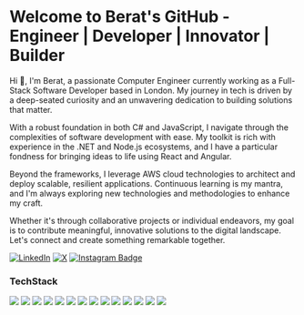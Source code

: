 # Welcome to Berat's GitHub - Engineer | Developer | Innovator | Builder

Hi 👋, I'm Berat, a passionate Computer Engineer currently working as a Full-Stack Software Developer based in London. My journey in tech is driven by a deep-seated curiosity and an unwavering dedication to building solutions that matter.

With a robust foundation in both C# and JavaScript, I navigate through the complexities of software development with ease. My toolkit is rich with experience in the .NET and Node.js ecosystems, and I have a particular fondness for bringing ideas to life using React and Angular. 

Beyond the frameworks, I leverage AWS cloud technologies to architect and deploy scalable, resilient applications. Continuous learning is my mantra, and I'm always exploring new technologies and methodologies to enhance my craft.

Whether it's through collaborative projects or individual endeavors, my goal is to contribute meaningful, innovative solutions to the digital landscape. Let's connect and create something remarkable together.

[![LinkedIn](https://img.shields.io/badge/-beratiyilik-%230077B5.svg?logo=linkedin&logoColor=white)](https://www.linkedin.com/in/beratiyilik) [![X](https://img.shields.io/badge/-beratiyilik-%231DA1F2.svg?logo=X&logoColor=white)](https://twitter.com/beratiyilik) [![Instagram Badge](https://img.shields.io/badge/-beratiyilik-E4405F?style=flat-roundedrectangle&logo=instagram&logoColor=white&link=https://www.instagram.com/beratiyilik/)](https://www.instagram.com/beratiyilik/)

### TechStack

<p float="left">
  <img src="https://img.shields.io/badge/c%23%20-%23239120.svg?&style=for-the-badge&logo=c-sharp&logoColor=white" />
  <img src="https://img.shields.io/badge/.NET-5C2D91?style=for-the-badge&logo=.net&logoColor=white" />
  <img src="https://img.shields.io/badge/javascript-F7DF1E?style=for-the-badge&logo=javascript&logoColor=black" />
  <img src="https://img.shields.io/badge/typescript%20-%23007ACC.svg?&style=for-the-badge&logo=typescript&logoColor=white" />
  <img src="https://img.shields.io/badge/node.js%20-%2343853D.svg?&style=for-the-badge&logo=node.js&logoColor=white" />
  <img src="https://img.shields.io/badge/express.js%20-%23404d59.svg?&style=for-the-badge" />
  <img src="https://img.shields.io/badge/react%20-%2320232a.svg?&style=for-the-badge&logo=react&logoColor=cyan" />
  <img src="https://img.shields.io/badge/angular%20-%23DD0031.svg?&style=for-the-badge&logo=angular&logoColor=white" />
  <img src="https://img.shields.io/badge/AWS-FF9900?style=for-the-badge&logo=amazonaws&logoColor=white" />
  <img src="https://img.shields.io/badge/docker%20-%230db7ed.svg?&style=for-the-badge&logo=docker&logoColor=white" />
  <img src ="https://img.shields.io/badge/MongoDB-%234ea94b.svg?&style=for-the-badge&logo=mongodb&logoColor=white" />
  <img src ="https://img.shields.io/badge/postgres-%23316192.svg?&style=for-the-badge&logo=postgresql&logoColor=white" />
  <img src ="https://img.shields.io/badge/Shell_Script-121011?style=for-the-badge&logo=gnu-bash&logoColor=white" />
  <img src ="https://img.shields.io/badge/GIT-E44C30?style=for-the-badge&logo=git&logoColor=white" />
</p>
